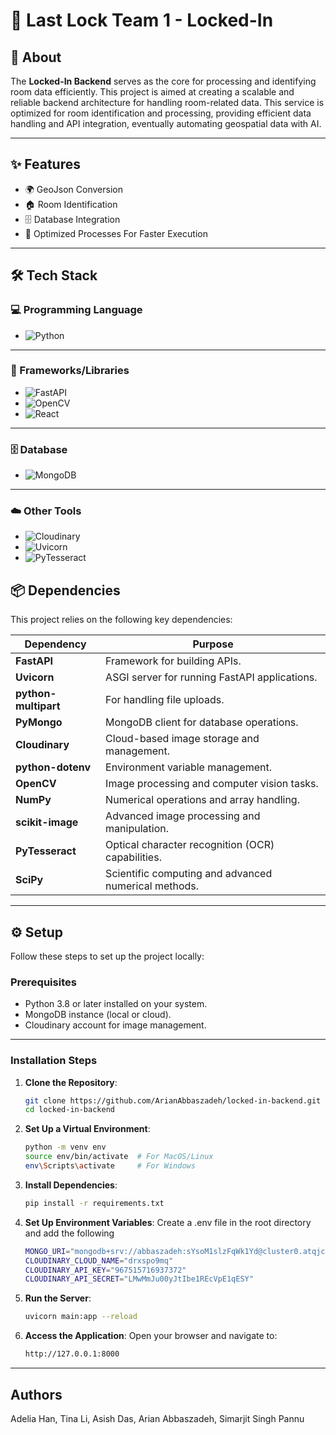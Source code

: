 # 🔑 Last Lock Team 1 - Locked-In

## 📝 About

The **Locked-In Backend** serves as the core for processing and identifying room data efficiently. This project is aimed at creating a scalable and reliable backend architecture for handling room-related data. This service is optimized for room identification and processing, providing efficient data handling and API integration, eventually automating geospatial data with AI.

---

## ✨ Features

- 🌍 GeoJson Conversion
- 🏠 Room Identification
- 🗄️ Database Integration
- 🚀 Optimized Processes For Faster Execution

---

## 🛠️ Tech Stack

### 💻 Programming Language
- ![Python](https://img.shields.io/badge/Python-3776AB?style=for-the-badge&logo=python&logoColor=white)

---

### 🧩 Frameworks/Libraries
- ![FastAPI](https://img.shields.io/badge/FastAPI-009688?style=for-the-badge&logo=fastapi&logoColor=white)
- ![OpenCV](https://img.shields.io/badge/OpenCV-5C3EE8?style=for-the-badge&logo=opencv&logoColor=white)
- ![React](https://img.shields.io/badge/React-61DAFB?style=for-the-badge&logo=react&logoColor=black)

---

### 🗄️ Database
- ![MongoDB](https://img.shields.io/badge/MongoDB-47A248?style=for-the-badge&logo=mongodb&logoColor=white)

---

### ☁️ Other Tools
- ![Cloudinary](https://img.shields.io/badge/Cloudinary-3448C5?style=for-the-badge&logo=cloudinary&logoColor=white)
- ![Uvicorn](https://img.shields.io/badge/Uvicorn-FF69B4?style=for-the-badge)
- ![PyTesseract](https://img.shields.io/badge/PyTesseract-0C66C2?style=for-the-badge)


## 📦 Dependencies

This project relies on the following key dependencies:

| Dependency           | Purpose                                                   |
|-----------------------|-----------------------------------------------------------|
| **FastAPI**          | Framework for building APIs.                              |
| **Uvicorn**          | ASGI server for running FastAPI applications.             |
| **python-multipart** | For handling file uploads.                                |
| **PyMongo**          | MongoDB client for database operations.                   |
| **Cloudinary**       | Cloud-based image storage and management.                 |
| **python-dotenv**    | Environment variable management.                          |
| **OpenCV**           | Image processing and computer vision tasks.              |
| **NumPy**            | Numerical operations and array handling.                 |
| **scikit-image**     | Advanced image processing and manipulation.               |
| **PyTesseract**      | Optical character recognition (OCR) capabilities.         |
| **SciPy**            | Scientific computing and advanced numerical methods.      |

---

## ⚙️ Setup

Follow these steps to set up the project locally:

### Prerequisites
- Python 3.8 or later installed on your system.
- MongoDB instance (local or cloud).
- Cloudinary account for image management.

---

### Installation Steps

1. **Clone the Repository**:
   ```bash
   git clone https://github.com/ArianAbbaszadeh/locked-in-backend.git
   cd locked-in-backend

2. **Set Up a Virtual Environment**:
   ```bash
   python -m venv env
   source env/bin/activate  # For MacOS/Linux
   env\Scripts\activate     # For Windows

3. **Install Dependencies**:
   ```bash
   pip install -r requirements.txt

4. **Set Up Environment Variables**: Create a .env file in the root directory and add the following
   ```bash
   MONGO_URI="mongodb+srv://abbaszadeh:sYsoM1slzFqWk1Yd@cluster0.atqjc.mongodb.net/?retryWrites=true&w=majority&appName=Cluster0"
   CLOUDINARY_CLOUD_NAME="drxspo9mq"
   CLOUDINARY_API_KEY="967515716937372"
   CLOUDINARY_API_SECRET="LMwMmJu00yJtIbe1REcVpE1qESY"

5. **Run the Server**:
   ```bash
   uvicorn main:app --reload

6. **Access the Application**: Open your browser and navigate to:
   ```bash
   http://127.0.0.1:8000

---

## Authors

Adelia Han, Tina Li, Asish Das, Arian Abbaszadeh, Simarjit Singh Pannu
